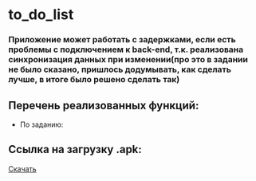 # to_do_list

### Приложение может работать с задержками, если есть проблемы с подключением к back-end, т.к. реализована синхронизация данных при изменении(про это в задании не было сказано, пришлось додумывать, как сделать лучше, в итоге было решено сделать так)

## Перечень реализованных функций:

* По заданию:


## Ссылка на загрузку .apk:

[Скачать](https://drive.google.com/file/d/1yIggX6nc0BUpoAKkcbTTVbpaEwfh5e8B/view?usp=sharing)
